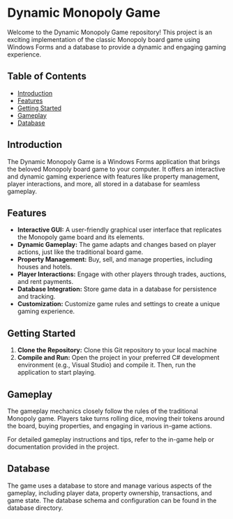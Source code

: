 # Dynamic Monopoly Game

Welcome to the Dynamic Monopoly Game repository! This project is an exciting implementation of the classic Monopoly board game using Windows Forms and a database to provide a dynamic and engaging gaming experience.

## Table of Contents

- [Introduction](#introduction)
- [Features](#features)
- [Getting Started](#getting-started)
- [Gameplay](#gameplay)
- [Database](#database)

## Introduction

The Dynamic Monopoly Game is a Windows Forms application that brings the beloved Monopoly board game to your computer. It offers an interactive and dynamic gaming experience with features like property management, player interactions, and more, all stored in a database for seamless gameplay.

## Features

- **Interactive GUI:** A user-friendly graphical user interface that replicates the Monopoly game board and its elements.
- **Dynamic Gameplay:** The game adapts and changes based on player actions, just like the traditional board game.
- **Property Management:** Buy, sell, and manage properties, including houses and hotels.
- **Player Interactions:** Engage with other players through trades, auctions, and rent payments.
- **Database Integration:** Store game data in a database for persistence and tracking.
- **Customization:** Customize game rules and settings to create a unique gaming experience.


## Getting Started

1. **Clone the Repository:** Clone this Git repository to your local machine
2. **Compile and Run:** Open the project in your preferred C# development environment (e.g., Visual Studio) and compile it. Then, run the application to start playing.


## Gameplay

The gameplay mechanics closely follow the rules of the traditional Monopoly game. Players take turns rolling dice, moving their tokens around the board, buying properties, and engaging in various in-game actions.

For detailed gameplay instructions and tips, refer to the in-game help or documentation provided in the project.

## Database

The game uses a database to store and manage various aspects of the gameplay, including player data, property ownership, transactions, and game state. The database schema and configuration can be found in the database directory.

